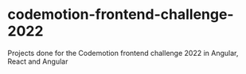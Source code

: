 # codemotion-frontend-challenge-2022

Projects done for the Codemotion frontend challenge 2022 in Angular, React and Angular
